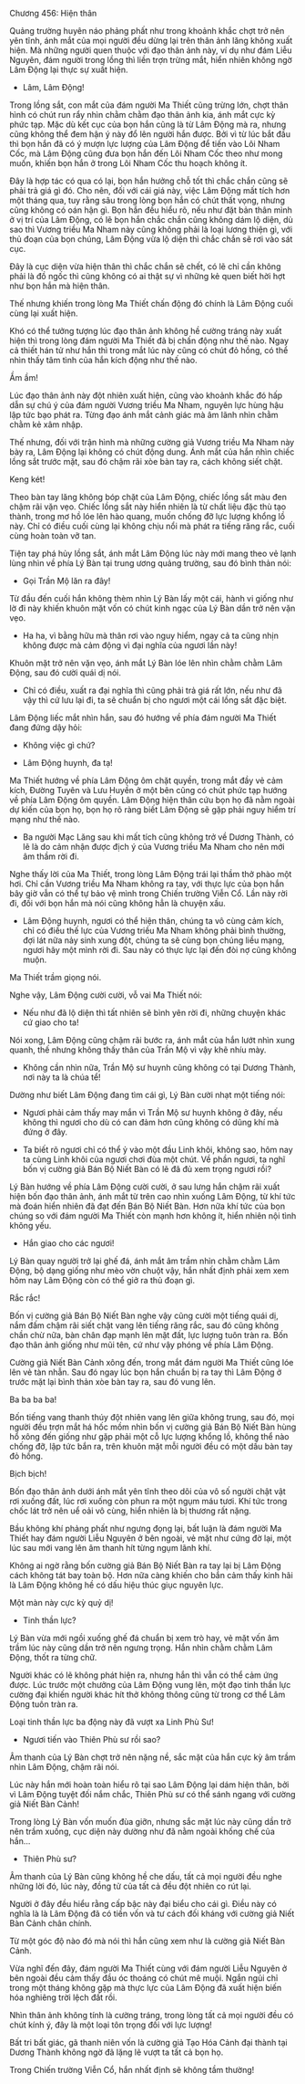 




Chương 456: Hiện thân


Quảng trường huyên náo phảng phất như trong khoảnh khắc chợt trở nên yên tĩnh, ánh mắt của mọi người đều dừng lại trên thân ảnh lăng không xuất hiện. Mà những người quen thuộc với đạo thân ảnh này, ví dụ như đám Liễu Nguyên, đám người trong lồng thì liền trợn trừng mắt, hiển nhiên không ngờ Lâm Động lại thực sự xuất hiện.

- Lâm, Lâm Động!

Trong lồng sắt, con mắt của đám người Ma Thiết cũng trừng lớn, chợt thân hình có chút run rẩy nhìn chằm chằm đạo thân ảnh kia, ánh mắt cực kỳ phức tạp. Mặc dù kết cục của bọn hắn cũng là từ Lâm Động mà ra, nhưng cũng không thể đem hận ý này đổ lên người hắn được. Bởi vì từ lúc bắt đầu thì bọn hắn đã có ý mượn lực lượng của Lâm Động để tiến vào Lôi Nham Cốc, mà Lâm Động cũng đưa bọn hắn đến Lôi Nham Cốc theo như mong muốn, khiến bọn hắn ở trong Lôi Nham Cốc thu hoạch không ít.

Đây là hợp tác có qua có lại, bọn hắn hưởng chỗ tốt thì chắc chắn cũng sẽ phải trả giá gì đó. Cho nên, đối với cái giá này, việc Lâm Động mất tích hơn một tháng qua, tuy rằng sâu trong lòng bọn hắn có chút thất vọng, nhưng cũng không có oán hận gì. Bọn hắn đều hiểu rõ, nếu như đặt bản thân mình ở vị trí của Lâm Động, có lẽ bọn hắn chắc chắn cũng không dám lộ diện, dù sao thì Vương triều Ma Nham này cũng không phải là loại lương thiện gì, với thủ đoạn của bọn chúng, Lâm Động vừa lộ diện thì chắc chắn sẽ rơi vào sát cục.

Đây là cục diện vừa hiện thân thì chắc chắn sẽ chết, có lẽ chỉ cần không phải là đồ ngốc thì cũng không có ai thật sự vì những kẻ quen biết hời hợt như bọn hắn mà hiện thân.

Thế nhưng khiến trong lòng Ma Thiết chấn động đó chính là Lâm Động cuối cùng lại xuất hiện.

Khó có thể tưởng tượng lúc đạo thân ảnh không hề cường tráng này xuất hiện thì trong lòng đám người Ma Thiết đã bị chấn động như thế nào. Ngay cả thiết hán tử như hắn thì trong mắt lúc này cũng có chút đỏ hồng, có thể nhìn thấy tâm tình của hắn kích động như thế nào.

Ầm ầm!

Lúc đạo thân ảnh này đột nhiên xuất hiện, cũng vào khoảnh khắc đó hấp dẫn sự chú ý của đám người Vương triều Ma Nham, nguyên lực hùng hậu lập tức bạo phát ra. Từng đạo ánh mắt cảnh giác mà âm lãnh nhìn chằm chằm kẻ xâm nhập.

Thế nhưng, đối với trận hình mà những cường giả Vương triều Ma Nham này bày ra, Lâm Động lại không có chút động dung. Ánh mắt của hắn nhìn chiếc lồng sắt trước mặt, sau đó chậm rãi xòe bàn tay ra, cách không siết chặt.

Keng két!

Theo bàn tay lăng không bóp chặt của Lâm Động, chiếc lồng sắt màu đen chậm rãi vặn vẹo. Chiếc lồng sắt này hiển nhiên là từ chất liệu đặc thù tạo thành, trong mơ hồ lóe lên hào quang, muốn chống đỡ lực lượng khổng lồ này. Chỉ có điều cuối cùng lại không chịu nổi mà phát ra tiếng răng rắc, cuối cùng hoàn toàn vỡ tan.

Tiện tay phá hủy lồng sắt, ánh mắt Lâm Động lúc này mới mang theo vẻ lạnh lùng nhìn về phía Lý Bàn tại trung ương quảng trường, sau đó bình thản nói:

- Gọi Trần Mộ lăn ra đây!

Từ đầu đến cuối hắn không thèm nhìn Lý Bàn lấy một cái, hành vi giống như lờ đi này khiến khuôn mặt vốn có chút kinh ngạc của Lý Bàn dần trở nên vặn vẹo.

- Ha ha, vì bằng hữu mà thân rơi vào nguy hiểm, ngay cả ta cũng nhịn không được mà cảm động vì đại nghĩa của ngươi lần này!

Khuôn mặt trở nên vặn vẹo, ánh mắt Lý Bàn lóe lên nhìn chằm chằm Lâm Động, sau đó cười quái dị nói.

- Chỉ có điều, xuất ra đại nghĩa thì cũng phải trả giá rất lớn, nếu như đã vậy thì cứ lưu lại đi, ta sẽ chuẩn bị cho ngươi một cái lồng sắt đặc biệt.

Lâm Động liếc mắt nhìn hắn, sau đó hướng về phía đám người Ma Thiết đang đứng dậy hỏi:

- Không việc gì chứ?

- Lâm Động huynh, đa tạ!

Ma Thiết hướng về phía Lâm Động ôm chặt quyền, trong mắt đầy vẻ cảm kích, Đường Tuyên và Lưu Huyền ở một bên cũng có chút phức tạp hướng về phía Lâm Động ôm quyền. Lâm Động hiện thân cứu bọn họ đã nằm ngoài dự kiến của bọn họ, bọn họ rõ ràng biết Lâm Động sẽ gặp phải nguy hiểm trí mạng như thế nào.

- Ba người Mạc Lăng sau khi mất tích cũng không trở về Dương Thành, có lẽ là do cảm nhận được địch ý của Vương triều Ma Nham cho nên mới âm thầm rời đi.

Nghe thấy lời của Ma Thiết, trong lòng Lâm Động trái lại thầm thở phào một hơi. Chỉ cần Vương triều Ma Nham không ra tay, với thực lực của bọn hắn bây giờ vẫn có thể tự bảo vệ mình trong Chiến trường Viễn Cổ. Lần này rời đi, đối với bọn hắn mà nói cũng không hẳn là chuyện xấu.

- Lâm Động huynh, ngươi có thể hiện thân, chúng ta vô cùng cảm kích, chỉ có điều thế lực của Vương triều Ma Nham không phải bình thường, đợi lát nữa nảy sinh xung đột, chúng ta sẽ cùng bọn chúng liều mạng, ngươi hãy một mình rời đi. Sau này có thực lực lại đến đòi nợ cũng không muộn.

Ma Thiết trầm giọng nói.

Nghe vậy, Lâm Động cười cười, vỗ vai Ma Thiết nói:

- Nếu như đã lộ diện thì tất nhiên sẽ bình yên rời đi, những chuyện khác cứ giao cho ta!

Nói xong, Lâm Động cũng chậm rãi bước ra, ánh mắt của hắn lướt nhìn xung quanh, thế nhưng không thấy thân của Trần Mộ vì vậy khẽ nhíu mày.

- Không cần nhìn nữa, Trần Mộ sư huynh cũng không có tại Dương Thành, nơi này ta là chúa tể!

Dường như biết Lâm Động đang tìm cái gì, Lý Bàn cười nhạt một tiếng nói:

- Ngươi phải cảm thấy may mắn vì Trần Mộ sư huynh không ở đây, nếu không thì ngươi cho dù có can đảm hơn cũng không có dũng khí mà đứng ở đây.

- Ta biết rõ ngươi chỉ có thể ỷ vào một đầu Linh khôi, không sao, hôm nay ta cùng Linh khôi của ngươi chơi đùa một chút. Về phần ngươi, ta nghĩ bốn vị cường giả Bán Bộ Niết Bàn có lẽ đã đủ xem trọng ngươi rồi?

Lý Bàn hướng về phía Lâm Động cười cười, ở sau lưng hắn chậm rãi xuất hiện bốn đạo thân ảnh, ánh mắt từ trên cao nhìn xuống Lâm Động, từ khí tức mà đoán hiển nhiên đã đạt đến Bán Bộ Niết Bàn. Hơn nữa khí tức của bọn chúng so với đám người Ma Thiết còn mạnh hơn không ít, hiển nhiên nội tình không yếu.

- Hắn giao cho các ngươi!

Lý Bàn quay người trở lại ghế đá, ánh mắt âm trầm nhìn chằm chằm Lâm Động, bộ dạng giống như mèo vờn chuột vậy, hắn nhất định phải xem xem hôm nay Lâm Động còn có thể giở ra thủ đoạn gì.

Rắc rắc!

Bốn vị cường giả Bán Bộ Niết Bàn nghe vậy cũng cười một tiếng quái dị, nắm đấm chậm rãi siết chặt vang lên tiếng răng rắc, sau đó cũng không chần chừ nữa, bàn chân đạp mạnh lên mặt đất, lực lượng tuôn tràn ra. Bốn đạo thân ảnh giống như mũi tên, cứ như vậy phóng về phía Lâm Động.

Cường giả Niết Bàn Cảnh xông đến, trong mắt đám người Ma Thiết cũng lóe lên vẻ tàn nhẫn. Sau đó ngay lúc bọn hắn chuẩn bị ra tay thì Lâm Động ở trước mặt lại bình thản xòe bàn tay ra, sau đó vung lên.

Ba ba ba ba!

Bốn tiếng vang thanh thúy đột nhiên vang lên giữa không trung, sau đó, mọi người đều trợn mắt há hốc mồm nhìn bốn vị cường giả Bán Bộ Niết Bàn hùng hổ xông đến giống như gặp phải một cỗ lực lượng khổng lồ, không thể nào chống đỡ, lập tức bắn ra, trên khuôn mặt mỗi người đều có một dấu bàn tay đỏ hồng.

Bịch bịch!

Bốn đạo thân ảnh dưới ánh mắt yên tĩnh theo dõi của vô số người chật vật rơi xuống đất, lúc rơi xuống còn phun ra một ngụm máu tươi. Khí tức trong chốc lát trở nên uể oải vô cùng, hiển nhiên là bị thương rất nặng.

Bầu không khí phảng phất như ngưng đọng lại, bất luận là đám người Ma Thiết hay đám người Liễu Nguyên ở bên ngoài, vẻ mặt như cứng đờ lại, một lúc sau mới vang lên âm thanh hít từng ngụm lãnh khí.

Không ai ngờ rằng bốn cường giả Bán Bộ Niết Bàn ra tay lại bị Lâm Động cách không tát bay toàn bộ. Hơn nữa càng khiến cho bắn cảm thấy kinh hãi là Lâm Động không hề có dấu hiệu thúc giục nguyên lực.

Một màn này cực kỳ quỷ dị!

- Tinh thần lực?

Lý Bàn vừa mới ngồi xuống ghế đá chuẩn bị xem trò hay, vẻ mặt vốn âm trầm lúc này cũng dần trở nên ngưng trọng. Hắn nhìn chằm chằm Lâm Động, thốt ra từng chữ.

Người khác có lẽ không phát hiện ra, nhưng hắn thì vẫn có thể cảm ứng được. Lúc trước một chưởng của Lâm Động vung lên, một đạo tinh thần lực cường đại khiến người khác hít thở không thông cũng từ trong cơ thể Lâm Động tuôn tràn ra.

Loại tinh thần lực ba động này đã vượt xa Linh Phù Sư!

- Ngươi tiến vào Thiên Phù sư rồi sao?

Âm thanh của Lý Bàn chợt trở nên nặng nề, sắc mặt của hắn cực kỳ âm trầm nhìn Lâm Động, chậm rãi nói.

Lúc này hắn mới hoàn toàn hiểu rõ tại sao Lâm Động lại dám hiện thân, bởi vì Lâm Động tuyệt đối nắm chắc, Thiên Phù sư có thể sánh ngang với cường giả Niết Bàn Cảnh!

Trong lòng Lý Bàn vốn muốn đùa giỡn, nhưng sắc mặt lúc này cũng dần trở nên trầm xuống, cục diện này dường như đã nằm ngoài khống chế của hắn…

- Thiên Phù sư?

Âm thanh của Lý Bàn cũng không hề che dấu, tất cả mọi người đều nghe những lời đó, lúc này, đồng tử của tất cả đều đột nhiên co rút lại.

Người ở đây đều hiểu rằng cấp bậc này đại biểu cho cái gì. Điều này có nghĩa là là Lâm Động đã có tiền vốn và tư cách đối kháng với cường giả Niết Bàn Cảnh chân chính.

Từ một góc độ nào đó mà nói thì hắn cũng xem như là cường giả Niết Bàn Cảnh.

Vừa nghĩ đến đây, đám người Ma Thiết cùng với đám người Liễu Nguyên ở bên ngoài đều cảm thấy đầu óc thoáng có chút mê muội. Ngắn ngủi chỉ trong một tháng không gặp mà thực lực của Lâm Động đã xuất hiện biến hóa nghiêng trời lệch đất rồi.

Nhìn thân ảnh không tính là cường tráng, trong lòng tất cả mọi người đều có chút kính ý, đây là một loại tôn trọng đối với lực lượng!

Bất tri bất giác, gã thanh niên vốn là cường giả Tạo Hóa Cảnh đại thành tại Dương Thành không ngờ đã lặng lẽ vượt ta tất cả bọn họ.

Trong Chiến trường Viễn Cổ, hắn nhất định sẽ không tầm thường!





